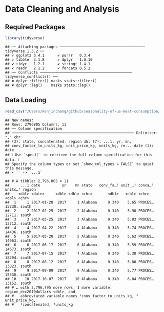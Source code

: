 Data Cleaning and Analysis
================

## Required Packages

``` r
library(tidyverse)
```

    ## ── Attaching packages ─────────────────────────────────────── tidyverse 1.3.2 ──
    ## ✔ ggplot2 3.4.1      ✔ purrr   0.3.4 
    ## ✔ tibble  3.1.8      ✔ dplyr   1.0.10
    ## ✔ tidyr   1.2.1      ✔ stringr 1.4.1 
    ## ✔ readr   2.1.2      ✔ forcats 0.5.2 
    ## ── Conflicts ────────────────────────────────────────── tidyverse_conflicts() ──
    ## ✖ dplyr::filter() masks stats::filter()
    ## ✖ dplyr::lag()    masks stats::lag()

## Data Loading

``` r
read_csv("/Users/kenjinchang/github/seasonality-of-us-meat-consumption/data/st_proc_mn_wtfix_abb.csv.gz") 
```

    ## New names:
    ## Rows: 2796805 Columns: 11
    ## ── Column specification
    ## ──────────────────────────────────────────────────────── Delimiter: "," chr
    ## (3): state, concatenated, region dbl (7): ...1, yr, mn,
    ## conv_factor_to_units_kg, unit_price_kg, units_kg, re... date (1): date
    ## ℹ Use `spec()` to retrieve the full column specification for this data. ℹ
    ## Specify the column types or set `show_col_types = FALSE` to quiet this message.
    ## • `` -> `...1`

    ## # A tibble: 2,796,805 × 11
    ##     ...1 date          yr    mn state   conv_fa…¹ unit_…² conca…³ units…⁴ region
    ##    <dbl> <date>     <dbl> <dbl> <chr>       <dbl>   <dbl> <chr>     <dbl> <chr> 
    ##  1     1 2017-01-28  2017     1 Alabama     0.340    5.65 PROCES…  15230. south 
    ##  2     2 2017-02-25  2017     2 Alabama     0.340    5.90 PROCES…  12711. south 
    ##  3     3 2017-03-25  2017     3 Alabama     0.340    5.83 PROCES…  13712. south 
    ##  4     4 2017-04-22  2017     4 Alabama     0.340    5.74 PROCES…  14436. south 
    ##  5     5 2017-05-20  2017     5 Alabama     0.340    5.63 PROCES…  14063. south 
    ##  6     6 2017-06-17  2017     6 Alabama     0.340    5.59 PROCES…  14673. south 
    ##  7     7 2017-07-15  2017     7 Alabama     0.340    5.30 PROCES…  18294. south 
    ##  8     8 2017-08-12  2017     8 Alabama     0.340    5.80 PROCES…  13823. south 
    ##  9     9 2017-09-09  2017     9 Alabama     0.340    5.77 PROCES…  15330. south 
    ## 10    10 2017-10-07  2017    10 Alabama     0.340    6.04 PROCES…  13152. south 
    ## # … with 2,796,795 more rows, 1 more variable: region_dec2019dollars <dbl>, and
    ## #   abbreviated variable names ¹​conv_factor_to_units_kg, ²​unit_price_kg,
    ## #   ³​concatenated, ⁴​units_kg
